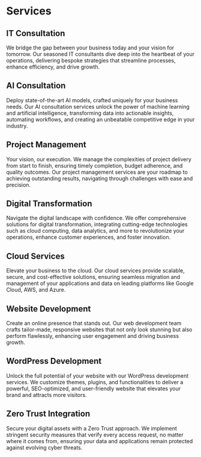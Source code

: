 # Services

## IT Consultation

We bridge the gap between your business today and your vision for tomorrow. Our seasoned IT consultants dive deep into the heartbeat of your operations, delivering bespoke strategies that streamline processes, enhance efficiency, and drive growth.

## AI Consultation

Deploy state-of-the-art AI models, crafted uniquely for your business needs. Our AI consultation services unlock the power of machine learning and artificial intelligence, transforming data into actionable insights, automating workflows, and creating an unbeatable competitive edge in your industry.

## Project Management

Your vision, our execution. We manage the complexities of project delivery from start to finish, ensuring timely completion, budget adherence, and quality outcomes. Our project management services are your roadmap to achieving outstanding results, navigating through challenges with ease and precision.

## Digital Transformation

Navigate the digital landscape with confidence. We offer comprehensive solutions for digital transformation, integrating cutting-edge technologies such as cloud computing, data analytics, and more to revolutionize your operations, enhance customer experiences, and foster innovation.

## Cloud Services

Elevate your business to the cloud. Our cloud services provide scalable, secure, and cost-effective solutions, ensuring seamless migration and management of your applications and data on leading platforms like Google Cloud, AWS, and Azure.

## Website Development

Create an online presence that stands out. Our web development team crafts tailor-made, responsive websites that not only look stunning but also perform flawlessly, enhancing user engagement and driving business growth.

## WordPress Development

Unlock the full potential of your website with our WordPress development services. We customize themes, plugins, and functionalities to deliver a powerful, SEO-optimized, and user-friendly website that elevates your brand and attracts more visitors.

## Zero Trust Integration

Secure your digital assets with a Zero Trust approach. We implement stringent security measures that verify every access request, no matter where it comes from, ensuring your data and applications remain protected against evolving cyber threats.
